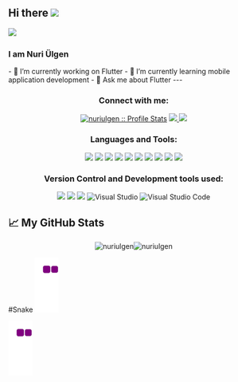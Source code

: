 <!-- welcome message -->  
<h2>Hi there <img src="https://media.giphy.com/media/hvRJCLFzcasrR4ia7z/giphy.gif" width="25px"></h2>
<img width="720px" src="https://camo.githubusercontent.com/ac28de14aec28050cabe4b2e48aedee2cb479806f6af0c17ed13cec555b1aa26/68747470733a2f2f6d656469612e67697068792e636f6d2f6d656469612f3236784245616d5877614d5355625637322f67697068792e676966" data-canonical-src="https://media.giphy.com/media/26xBEamXwaMSUbV72/giphy.gif" style="max-width: 100%; display: inline-block;" data-target="animated-image.originalImage">


<h3>I am Nuri Ülgen </h3>  
- 🔭 I’m currently working on Flutter
- 🌱 I’m currently learning mobile application development
- 💬 Ask me about Flutter
---
  
<h3 align=center>Connect with me:</h3>
<p align="center">
 <p align="center" dir="auto">
<a target="_blank" rel="noopener noreferrer" href="https://camo.githubusercontent.com/a108fa14f425c183fdb1a4a2ca347e3e1db31ae4d58c0dae52213494737abddf/68747470733a2f2f6b6f6d617265762e636f6d2f67687076632f3f757365726e616d653d61746963696164656d26636f6c6f723d677265656e"><img src="https://komarev.com/ghpvc/?username=nuriulgen&label=Profile%20views&color=0e75b6&style=flat" alt="nuriulgen :: Profile Stats" data-canonical-src="https://komarev.com/ghpvc/?username=aticiadem&amp;color=green" style="max-width: 100%;"></a>


<a href="https://www.linkedin.com/in/nuri-ülgen" rel="nofollow">
    <img src="https://camo.githubusercontent.com/a21dd661508f600d545c254d21aa4e2a6f003362edeee147dd8ac14d76ade072/68747470733a2f2f696d672e736869656c64732e696f2f62616467652f4c696e6b6564696e2d3030373742353f7374796c653d666f722d7468652d6261646765266c6f676f3d6c696e6b6564696e266c6f676f436f6c6f723d7768697465" data-canonical-src="https://img.shields.io/badge/Linkedin-0077B5?style=for-the-badge&amp;logo=linkedin&amp;logoColor=white" style="max-width: 100%;">
  </a>

<a href="mailto:nuriulgen04400@gmail.com">
    <img src="https://camo.githubusercontent.com/571384769c09e0c66b45e39b5be70f68f552db3e2b2311bc2064f0d4a9f5983b/68747470733a2f2f696d672e736869656c64732e696f2f62616467652f476d61696c2d4431343833363f7374796c653d666f722d7468652d6261646765266c6f676f3d676d61696c266c6f676f436f6c6f723d7768697465" data-canonical-src="https://img.shields.io/badge/Gmail-D14836?style=for-the-badge&amp;logo=gmail&amp;logoColor=white" style="max-width: 100%;">
  </a>


<h3 align="center">Languages and Tools:</h3>
<p align="center">
 <img src="https://img.shields.io/badge/C-00599C?style=for-the-badge&logo=c&logoColor=white&style=plastic" />
 <img src="https://img.shields.io/badge/Dart-0175C2?style=for-the-badge&logo=Dart&logoColor=61DAFB&style=plastic" />
 <img src="https://img.shields.io/badge/Flutter-02569B?style=for-the-badge&logo=flutter&logoColor=61DAFB&style=plastic" />
 <img src="https://img.shields.io/badge/Java-ED8B00?style=for-the-badge&logo=java&logoColor=white&style=plastic" />
 <img src="https://img.shields.io/badge/Firebase-FFCA28?style=for-the-badge&logo=Firebase&logoColor=white&style=plastic" />
 <img src="https://img.shields.io/badge/MySQL-00000F?style=for-the-badge&logo=mysql&logoColor=white&style=plastic" />
 <img src="https://img.shields.io/badge/SQLite-003B57?style=for-the-badge&logo=SQlite&logoColor=white&style=plastic" />
 <img src="https://img.shields.io/badge/Hive-FDEE21?style=for-the-badge&logo=Hive&logoColor=white&style=plastic" />
 <img src="https://img.shields.io/badge/Selenium-43B02A?style=for-the-badge&logo=Selenium&logoColor=white&style=plastic" />
 <img src="https://img.shields.io/badge/Adobe Xd-FF61F6?style=for-the-badge&logo=AdobeXd&logoColor=white&style=plastic" />

</p>


<h3 align="center">Version Control and Development tools used:</h3>
<p align="center">
  <img src="https://img.shields.io/badge/Git-F05032?style=for-the-badge&logo=Git&logoColor=white&style=plastic" />
  <img src="https://img.shields.io/badge/Git-Hub-0175C2?style=for-the-badge&logo=Github&logoColor=61DAFB&style=plastic" />
  <img src="https://img.shields.io/badge/Android Studio-3DDC84?style=for-the-badge&logo=android+studio&logoColor=white&style=plastic" />
  <img alt="Visual Studio" src="https://img.shields.io/badge/Visual Studio-5C2D91?logo=visual+studio&logoColor=white&style=flat" />
  <img alt="Visual Studio Code" src="https://img.shields.io/badge/Visual Studio Code-007ACC?logo=visual+studio+code&logoColor=white&style=flat" />

</p>

## &#x1f4c8; My GitHub Stats

<p align="center">
  <img  src="https://github-readme-stats.vercel.app/api/top-langs?username=nuriulgen&show_icons=true&theme=tokyonight&locale=en&layout=compact" alt="nuriulgen" /><img src="https://github-readme-stats.vercel.app/api?username=nuriulgen&show_icons=true&theme=tokyonight&hide=prs,stars" alt="nuriulgen" />

#Snake
<img src="https://github.com/nuriulgen/nuriulgen/blob/output/github-contribution-grid-snake.gif" style="max-width: 100%;">

<picture>
  <source
    media="(prefers-color-scheme: dark)">
  <img src="https://github.com/nuriulgen/nuriulgen/blob/output/github-contribution-grid-snake.gif" alt= "moving car">
</picture>


<!-- [![Ashutosh's github activity graph](https://activity-graph.herokuapp.com/graph?username=nuriulgen&theme=react-dark)](https://github.com/nuriulgen/github-readme-activity-graph) -->

<br />
